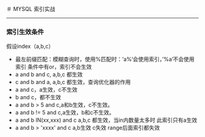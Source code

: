 ＃ MYSQL 索引实战

------

### 索引生效条件
假设index（a,b,c）

- 最左前缀匹配：模糊查询时，使用%匹配时：’a%‘会使用索引，’%a‘不会使用索引
条件中有or，索引不会生效
- a and b and c, a,b,c 都生效
- c and b and a, a,b,c 都生效，查询优化器的作用
- a and c，a生效，c不生效
- b and c，都不生效
- a and b > 5 and c,a和b生效，c不生效。 
- a and b != 5 and c,a生效，b和c不生效。 
- a and b IN(xx,xxx) and c a,b,c 都生效，当in内数量太多时 此索引只有a生效
- a and b > 'xxxx' and c a,b生效 c失效 range后面索引都失效